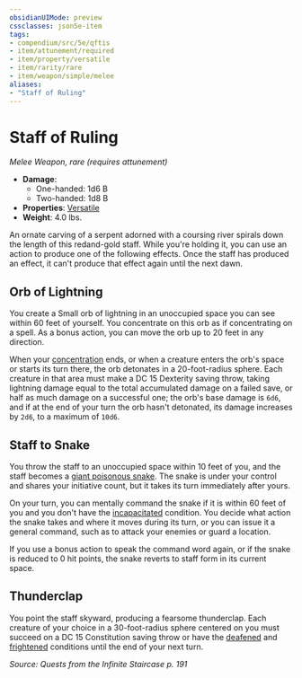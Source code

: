 ```yaml
---
obsidianUIMode: preview
cssclasses: json5e-item
tags:
- compendium/src/5e/qftis
- item/attunement/required
- item/property/versatile
- item/rarity/rare
- item/weapon/simple/melee
aliases: 
- "Staff of Ruling"
---
```

# Staff of Ruling
*Melee Weapon, rare (requires attunement)*  

- **Damage**:
  - One-handed: 1d6 B
  - Two-handed: 1d8 B
- **Properties**: [Versatile](/Systems/5e/rules/item-properties.md#Versatile)
- **Weight**: 4.0 lbs.

An ornate carving of a serpent adorned with a coursing river spirals down the length of this redand-gold staff. While you're holding it, you can use an action to produce one of the following effects. Once the staff has produced an effect, it can't produce that effect again until the next dawn.

## Orb of Lightning

You create a Small orb of lightning in an unoccupied space you can see within 60 feet of yourself. You concentrate on this orb as if concentrating on a spell. As a bonus action, you can move the orb up to 20 feet in any direction.

When your [concentration](/Systems/5e/rules/conditions.md#concentration) ends, or when a creature enters the orb's space or starts its turn there, the orb detonates in a 20-foot-radius sphere. Each creature in that area must make a DC 15 Dexterity saving throw, taking lightning damage equal to the total accumulated damage on a failed save, or half as much damage on a successful one; the orb's base damage is `6d6`, and if at the end of your turn the orb hasn't detonated, its damage increases by `2d6`, to a maximum of `10d6`.

## Staff to Snake

You throw the staff to an unoccupied space within 10 feet of you, and the staff becomes a [giant poisonous snake](/Systems/5e/bestiary/beast/giant-poisonous-snake.md). The snake is under your control and shares your initiative count, but it takes its turn immediately after yours.

On your turn, you can mentally command the snake if it is within 60 feet of you and you don't have the [incapacitated](/Systems/5e/rules/conditions.md#incapacitated) condition. You decide what action the snake takes and where it moves during its turn, or you can issue it a general command, such as to attack your enemies or guard a location.

If you use a bonus action to speak the command word again, or if the snake is reduced to 0 hit points, the snake reverts to staff form in its current space.

## Thunderclap

You point the staff skyward, producing a fearsome thunderclap. Each creature of your choice in a 30-foot-radius sphere centered on you must succeed on a DC 15 Constitution saving throw or have the [deafened](/Systems/5e/rules/conditions.md#deafened) and [frightened](/Systems/5e/rules/conditions.md#frightened) conditions until the end of your next turn.

*Source: Quests from the Infinite Staircase p. 191*